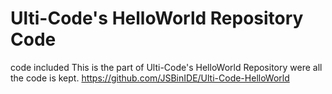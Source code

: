 # Ulti-Code's HelloWorld Repository Code
code included
This is the part of Ulti-Code's HelloWorld Repository were all the code is kept.
https://github.com/JSBinIDE/Ulti-Code-HelloWorld
